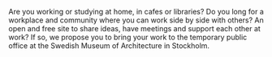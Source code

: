 Are you working or studying at home, in cafes or libraries? Do you long for a workplace and community where you can work side by side with others? An open and free site to share ideas, have meetings and support each other at work? If so, we propose you to bring your work to the temporary public office at the Swedish Museum of Architecture in Stockholm.